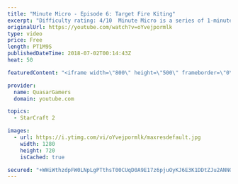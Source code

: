 ```yaml
---
title: "Minute Micro - Episode 6: Target Fire Kiting"
excerpt: "Difficulty rating: 4/10  Minute Micro is a series of 1-minute videos explaining how to perform common micro techniques. This episode is on target fire kiting  twitch.tv/Quasarprintf"
originalUrl: https://youtube.com/watch?v=oYvejpormlk
type: video
price: Free
length: PT1M9S
publishedDateTime: 2018-07-02T00:14:43Z
heat: 50

featuredContent: "<iframe width=\"800\" height=\"500\" frameborder=\"0\" src=\"https://www.youtube.com/embed/oYvejpormlk\" allow=\"accelerometer; autoplay; encrypted-media; gyroscope; picture-in-picture\" allowfullscreen></iframe>"

provider:
  name: QuasarGamers
  domain: youtube.com

topics:
  - StarCraft 2

images:
  - url: https://i.ytimg.com/vi/oYvejpormlk/maxresdefault.jpg
    width: 1280
    height: 720
    isCached: true

secured: "+WHiWthzdpFW0LNpLgPTthsT00CUqD0A9E17z6pjuOyKJ6E3K1DDtZJu2ANNG5vxH07g34AOwRNaAwjYa8RiX7MC0Vdvm1PQAoCMTkPKCK4qcY40WrAm55ewy3Xfi4Ku147DBdZvG7MBxdt3Ghhvf20bN+AL/HWeheHyod2nxldYLJtUtuBSicgl78d9A9hIPZMH7OyrWYxw6uwZHW8c6SZ+rfbC45lrHnEEhyq/2GO1yO4boBF7TEo2p2oTrirdMwlhxQjzNE+s8tGApY3v4/C/mkDyIjILPo32MzV6Rg4CUByfhINO9HbhWIboLTJHQzPjZCDugafQwEcIGDKh1y6q07eoaV9GGUlKYWDLlVxLOULVaS3ETdw0JzSaJWLCvFLpO5p96AOF3hWrRqdb+CIu9EaRgneY7ZonsjPz2qE=;624axPTkAVO+i+qO0ifaWA=="
---
```



